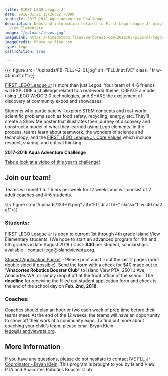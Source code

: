 ```yaml
---
title: FIRST LEGO League Jr
date: 2018-01-21 15:26:02 -0800
subtitle: 2017-2018 Aqua Adventure Challenge
description: News and information related to First Lego League Jr program at Island
  View Elementary.
image: "/uploads/legos.jpg"
imageLink: https://timedotcom.files.wordpress.com/2016/03/pile-of-legos-toys-kids-blocks.jpg
imageCredit: Photo by Time.com
type: lego
callToAction: true

---
```

{{< figure src="/uploads/FB-FLLJr-2-01.jpg" alt="FLLJr at IVE"  class="fr w-40 ma2 cf">}}

[FIRST LEGO League Jr](https://www.firstinspires.org/robotics/flljr) is more than just Legos. Your team of 4-6 friends will EXPLORE a challenge related to a real-world theme, CREATE a model using LEGO WeDO 2.0 technologies, and SHARE the excitement of discovery at community expos and showcases.

Students who participate will explore STEM concepts and real-world scientific problems such as food safety, recycling, energy, etc. They’ll create a Show Me poster that illustrates their journey of discovery and construct a model of what they learned using Lego elements. In the process, teams learn about teamwork, the wonders of science and technology, and the [FIRST LEGO League Jr. Core Values](http://www.firstlegoleague.org/about-fll) which include respect, sharing, and critical thinking.

**2017-2018 Aqua Adventure Challenge**

[Take a look at a video of this year’s challenge!](https://youtu.be/yDRDF0EqXsU)

## Join our team!  
Teams will meet 1 to 1.5 hrs per week for 12 weeks and will consist of 2 adult coaches and 4-6 students.

{{< figure src="/uploads/123-01.png" alt="FLLJr at IVE"  class="fl w-40 ma2 cf">}}

### Students:
FIRST LEGO League Jr is open to current 1st through 4th grade Island View Elementary students. (We hope to start an advanced program for 4th and 5th graders in late August 2018.) 
Cost: **$40** per student, scholarships available - contact [lego@islandviewpta.org](mailto:lego@islandviewpta.org).

[Student Application Packet](https://drive.google.com/file/d/1H_QaNFsspOlmwMDRLHWLC_IMPgt70k0O/view?usp=sharing) - Please print and fill out the last 2 pages (print double sided if possible). Send the form with a check for $40 made out to "**Anacortes Robotics Booster Club**" to Island View PTA, 2501 J Ave, Anacortes WA, or simply drop it off at the front office of the school. The **deadline** for receiving the filled out student application form and check is the end of the school day on **Feb. 2nd, 2018**.

### Coaches:
Coaches should plan an hour or two each week of prep time before their teams meet. At the end of the 12 weeks, the teams will have an opportunity to show off their work at a community expo. To find out more about coaching your child’s team, please email Bryan Klein [lego@islandviewpta.org](mailto:lego@islandviewpta.org). 

## More Information
If you have any questions, please do not hesitate to contact [IVE FLL Jr Coordinator - Bryan Klein](mailto:lego@islandviewpta.org).
This program is brought to you by Island View PTA and Anacortes Robotics Booster Club.